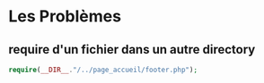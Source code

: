 # Les Problèmes

## require d'un fichier dans un autre directory

```php
require(__DIR__."/../page_accueil/footer.php");
```

##
